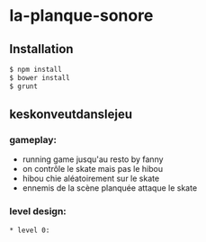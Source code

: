 # la-planque-sonore

## Installation

```bash
$ npm install
$ bower install
$ grunt
```

## keskonveutdanslejeu

### gameplay:
* running game jusqu'au resto by fanny
* on contrôle le skate mais pas le hibou
* hibou chie aléatoirement sur le skate
* ennemis de la scène planquée attaque le skate

### level design:
    * level 0:
    
